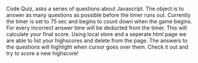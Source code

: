 Code Quiz, asks a series of questions about Javascript.  The object is to answer as many questions as possible before the timer runs out. 
Currently the timer is set to 75 sec and begins to count down when the game begins.  For every incorrect answer time will be deducted from 
the timer.  This will calculate your final score.  Using local store and a seperate html page we are able to list your highscores and delete 
from the page.  The answers to the questions will highlight when cursor goes over them.  Check it out and try to score a new highscore!
